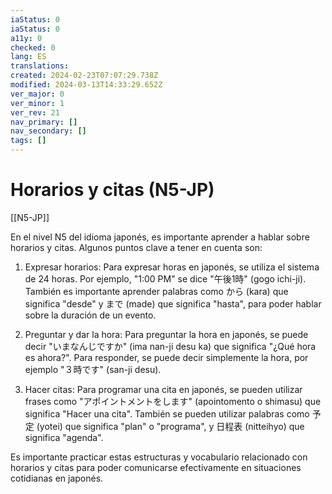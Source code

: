 ```yaml
---
iaStatus: 0
iaStatus: 0
a11y: 0
checked: 0
lang: ES
translations: 
created: 2024-02-23T07:07:29.738Z
modified: 2024-03-13T14:33:29.652Z
ver_major: 0
ver_minor: 1
ver_rev: 21
nav_primary: []
nav_secondary: []
tags: []
---
```

# Horarios y citas (N5-JP)

[[N5-JP]]

En el nivel N5 del idioma japonés, es importante aprender a hablar sobre horarios y citas. Algunos puntos clave a tener en cuenta son:

1. Expresar horarios: Para expresar horas en japonés, se utiliza el sistema de 24 horas. Por ejemplo, "1:00 PM" se dice "午後1時" (gogo ichi-ji). También es importante aprender palabras como から (kara) que significa "desde" y まで (made) que significa "hasta", para poder hablar sobre la duración de un evento.

2. Preguntar y dar la hora: Para preguntar la hora en japonés, se puede decir "いまなんじですか" (ima nan-ji desu ka) que significa "¿Qué hora es ahora?". Para responder, se puede decir simplemente la hora, por ejemplo "３時です" (san-ji desu).

3. Hacer citas: Para programar una cita en japonés, se pueden utilizar frases como "アポイントメントをします" (apointomento o shimasu) que significa "Hacer una cita". También se pueden utilizar palabras como 予定 (yotei) que significa "plan" o "programa", y 日程表 (nitteihyo) que significa "agenda".

Es importante practicar estas estructuras y vocabulario relacionado con horarios y citas para poder comunicarse efectivamente en situaciones cotidianas en japonés.
